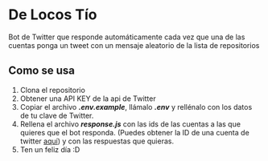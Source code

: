 # De Locos Tío 

Bot de Twitter que responde automáticamente cada vez que una de las cuentas ponga un tweet con un mensaje aleatorio de la lista de repositorios

## Como se usa
1. Clona el repositorio
2. Obtener una API KEY de la api de Twitter
3. Copiar el archivo **_.env.example_**, llámalo **_.env_** y rellénalo con los datos de tu clave de Twitter.
4. Rellena el archivo **_response.js_** con las ids de las cuentas a las que quieres que el bot responda. (Puedes obtener la ID de una cuenta de twitter [aquí](http://gettwitterid.com/)) y con las respuestas que quieras.
5. Ten un feliz día :D